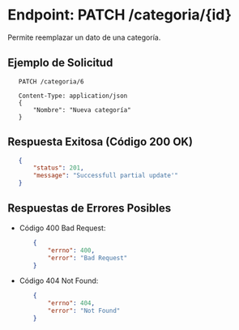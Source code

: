 Endpoint: PATCH /categoria/{id}
===============================
Permite reemplazar un dato de una categoría.

## Ejemplo de Solicitud
 ```http
    PATCH /categoria/6
 
    Content-Type: application/json
    {
        "Nombre": "Nueva categoría"
    }
 ``` 
## Respuesta Exitosa (Código 200 OK)
 ``` json
    {
        "status": 201,
        "message": "Successfull partial update'"
    }
 ``` 
## Respuestas de Errores Posibles
- Código 400 Bad Request:
 ``` json
        {
            "errno": 400,
            "error": "Bad Request"
        }
 ``` 
- Código 404 Not Found:
 ``` json 
        {
            "errno": 404,
            "error": "Not Found"
        }
 ``` 
    


